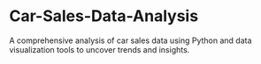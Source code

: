# Car-Sales-Data-Analysis
A comprehensive analysis of car sales data using Python and data visualization tools to uncover trends and insights.
